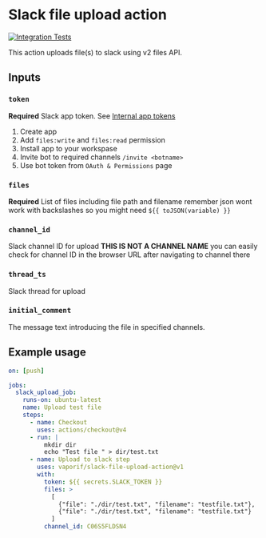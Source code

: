 # Slack file upload action

[![Integration Tests](https://github.com/vaporif/slack-file-upload-action/actions/workflows/test-upload.yml/badge.svg)](https://github.com/vaporif/slack-file-upload-action/actions/workflows/test-upload.yml)

This action uploads file(s) to slack using v2 files API.

## Inputs

### `token`

**Required** Slack app token. See
[Internal app tokens](https://slack.com/intl/en-ru/help/articles/215770388-Create-and-regenerate-API-tokens#internal-app-tokens)

1. Create app
1. Add `files:write` and `files:read` permission
1. Install app to your workspase
1. Invite bot to required channels `/invite <botname>`
1. Use bot token from `OAuth & Permissions` page

### `files`

**Required** List of files including file path and filename remember json wont
work with backslashes so you might need `${{ toJSON(variable) }}`

### `channel_id`

Slack channel ID for upload **THIS IS NOT A CHANNEL NAME** you can easily check
for channel ID in the browser URL after navigating to channel there

### `thread_ts`

Slack thread for upload

### `initial_comment`

The message text introducing the file in specified channels.

## Example usage

```yaml
on: [push]

jobs:
  slack_upload_job:
    runs-on: ubuntu-latest
    name: Upload test file
    steps:
      - name: Checkout
        uses: actions/checkout@v4
      - run: |
          mkdir dir
          echo "Test file " > dir/test.txt
      - name: Upload to slack step
        uses: vaporif/slack-file-upload-action@v1
        with:
          token: ${{ secrets.SLACK_TOKEN }}
          files: >
            [
              {"file": "./dir/test.txt", "filename": "testfile.txt"},
              {"file": "./dir/test.txt", "filename": "testfile.txt"}
            ]
          channel_id: C06S5FLDSN4
```
